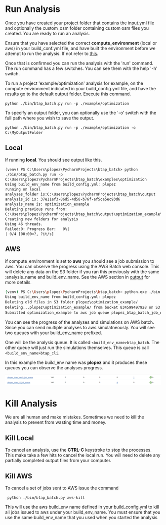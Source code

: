 # Run Analysis

Once you have created your project folder that contains the input.yml file and optionally the custom_osm folder 
containing custom osm files you created. You are ready to run an analysis. 
 
Ensure that you have selected the correct **compute_environment** (local or aws) in your build_conf.yml file, and have built
the environment before we attempt to run the analysis. If not refer to [this](configure.md). 

Once that is confirmed you can run the analysis with the 'run' command. The run command has a few switches. You can see 
them with the help '-h' switch. 

To run a project 'example/optimization' analysis for example, on the compute environment indicated in your build_config.yml 
file, and have the results go to the default output folder. Execute this command. 
```
python ./bin/btap_batch.py run -p ./example/optimization 
```
To specify an output folder, you can optionally use the '-o' switch with the full path where you wish to save the output. 
```
python ./bin/btap_batch.py run -p ./example/optimization -o C:\MyOutputFolder
```

## Local
If running **local**. You should see output like this.
```
(venv) PS C:\Users\plopez\PycharmProjects\btap_batch> python ./bin/btap_batch.py run -p C:\Users\plopez\PycharmProjects\btap_batch\examples\optimization
Using build_env_name from build_config.yml: plopez
running on local
analyses_folder is:C:\Users\plopez\PycharmProjects\btap_batch\output
analysis_id is: 37e11ef3-86d5-4d58-b76f-af5ca5ec93d6
analysis_name is: optimization_example
Deleting previous runs from: C:\Users\plopez\PycharmProjects\btap_batch\output\optimization_example\reference
Creating new folders for analysis
Using 46 threads.
Failed:0: Progress Bar:   0%|                                                                                                                                    | 0/4 [00:00<?, ?it/s]
```

## AWS

if compute_environment is set to **aws** you should see a job submission to aws. You can observe the progress using the
AWS Batch web console. This will delete any data on the S3 folder if you ran this previously with the same 
:analysis_name and build_env_name. See the AWS section in [output](output.md) for more details.

```bash
(venv) PS C:\Users\plopez\PycharmProjects\btap_batch> python.exe ./bin./btap_batch.py run -p .\examples\optimization 
Using build_env_name from build_config.yml: plopez
Deleting old files in S3 folder plopez\optimization_example/
Deleting...plopez\optimization_example/ from bucket 834599497928 on S3
Submitted optimization_example to aws job queue plopez_btap_batch_job_queue

```

You can see the progress of the analyses and simulations on AWS batch. Since you can send multiple analyses to aws 
simulatneously. You will see two queues with your build_env_name prefixed. 

One will be the analysis queue. It is called ``<build_env_name>btap_batch``. The other queue will just run the simulations
themselves. This queue is call ``<build_env_name>btap_cli``. 

In this example the build_env name was **plopez** and it produces these queues you can observe the analyses progress. 

![image info](images/btap_batch_queue.png)






# Kill Analysis
We are all human and make mistakes. Sometimes we need to kill the analysis to prevent from wasting time and money. 

## Kill Local
To cancel an analysis, use the **CTRL-C** keystroke to stop the processes. This make take a few 
hits to cancel the local run. You will need to delete any partially completed output files from your computer.
## Kill AWS
To cancel a set of jobs sent to AWS issue the command
```
 python ./bin/btap_batch.py aws-kill
```
This will use the aws build_env name defined in your build_config.yml to kill all jobs issued to aws under your build_env_name. You must ensure 
that you use the same build_env_name that you used when you started the analysis.   



